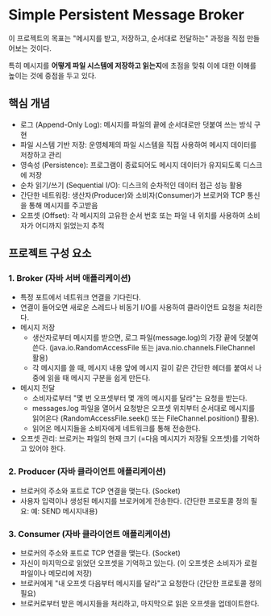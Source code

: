 # Simple Persistent Message Broker

이 프로젝트의 목표는 "메시지를 받고, 저장하고, 순서대로 전달하는" 과정을 직접 만들어보는 것이다.  

특히 메시지를 **어떻게 파일 시스템에 저장하고 읽는지**에 초점을 맞춰 이에 대한 이해를 높이는 것에 중점을 두고 있다.

## 핵심 개념
- 로그 (Append-Only Log): 메시지를 파일의 끝에 순서대로만 덧붙여 쓰는 방식 구현
- 파일 시스템 기반 저장: 운영체제의 파일 시스템을 직접 사용하여 메시지 데이터를 저장하고 관리
- 영속성 (Persistence): 프로그램이 종료되어도 메시지 데이터가 유지되도록 디스크에 저장
- 순차 읽기/쓰기 (Sequential I/O): 디스크의 순차적인 데이터 접근 성능 활용
- 간단한 네트워킹: 생산자(Producer)와 소비자(Consumer)가 브로커와 TCP 통신을 통해 메시지를 주고받음
- 오프셋 (Offset): 각 메시지의 고유한 순서 번호 또는 파일 내 위치를 사용하여 소비자가 어디까지 읽었는지 추적

## 프로젝트 구성 요소
### 1. Broker (자바 서버 애플리케이션)
- 특정 포트에서 네트워크 연결을 기다린다.
- 연결이 들어오면 새로운 스레드나 비동기 I/O를 사용하여 클라이언트 요청을 처리한다.
- 메시지 저장
  - 생산자로부터 메시지를 받으면, 로그 파일(message.log)의 가장 끝에 덧붙여 쓴다. (java.io.RandomAccessFile 또는 java.nio.channels.FileChannel 활용)
  - 각 메시지를 쓸 때, 메시지 내용 앞에 메시지 길이 같은 간단한 헤더를 붙여서 나중에 읽을 때 메시지 구분을 쉽게 만든다.
- 메시지 전달
  - 소비자로부터 "몇 번 오프셋부터 몇 개의 메시지를 달라"는 요청을 받는다.
  - messages.log 파일을 열어서 요청받은 오프셋 위치부터 순서대로 메시지를 읽어온다 (RandomAccessFile.seek() 또는 FileChannel.position() 활용).
  - 읽어온 메시지들을 소비자에게 네트워크를 통해 전송한다.
- 오프셋 관리: 브로커는 파일의 현재 크기 (=다음 메시지가 저장될 오프셋)를 기억하고 있어야 한다.

### 2. Producer (자바 클라이언트 애플리케이션)
- 브로커의 주소와 포트로 TCP 연결을 맺는다. (Socket)
- 사용자 입력이나 생성된 메시지를 브로커에게 전송한다. (간단한 프로토콜 정의 필요: 예: SEND 메시지내용)

### 3. Consumer (자바 클라이언트 애플리케이션)
- 브로커의 주소와 포트로 TCP 연결을 맺는다. (Socket)
- 자신이 마지막으로 읽었던 오프셋을 기억하고 있는다. (이 오프셋은 소비자가 로컬 파일이나 메모리에 저장)
- 브로커에게 "내 오프셋 다음부터 메시지를 달라"고 요청한다 (간단한 프로토콜 정의 필요)
- 브로커로부터 받은 메시지들을 처리하고, 마지막으로 읽은 오프셋을 업데이트한다.
